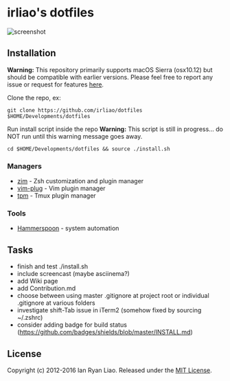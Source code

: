 # irliao's dotfiles

![screenshot](http://i.imgur.com/BXXPRU3.png)

## Installation

**Warning:** This repository primarily supports macOS Sierra (osx10.12) but should be compatible with earlier versions. Please feel free to report any issue or request for features [here](https://github.com/irliao/dotfiles/issues).

Clone the repo, ex:

```
git clone https://github.com/irliao/dotfiles $HOME/Developments/dotfiles
```
Run install script inside the repo **Warning:** This script is still in progress... do NOT run until this warning message goes away.

```
cd $HOME/Developments/dotfiles && source ./install.sh
```

### Managers

* [zim](https://github.com/Eriner/zim) - Zsh customization and plugin manager
* [vim-plug](https://github.com/junegunn/vim-plug) - Vim plugin manager
* [tpm](https://github.com/tmux-plugins/tpm) - Tmux plugin manager

### Tools

* [Hammerspoon](https://github.com/Hammerspoon/hammerspoon) - system automation

## Tasks

* finish and test ./install.sh
* include screencast (maybe asciinema?)
* add Wiki page
* add Contribution.md
* choose between using master .gitignore at project root or individual .gitignore at various folders
* investigate shift-Tab issue in iTerm2 (somehow fixed by sourcing ~/.zshrc)
* consider adding badge for build status (https://github.com/badges/shields/blob/master/INSTALL.md)

## License
Copyright (c) 2012-2016 Ian Ryan Liao. Released under the [MIT License][license].

[license]: LICENSE.txt
[readme]: README.md
[wiki]: https://github.com/irliao/dotfiles/wiki
